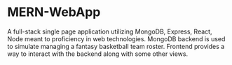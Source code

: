 # MERN-WebApp
A full-stack single page application utilizing MongoDB, Express, React, Node meant to proficiency in web technologies.
MongoDB backend is used to simulate managing a fantasy basketball team roster.
Frontend provides a way to interact with the backend along with some other views.